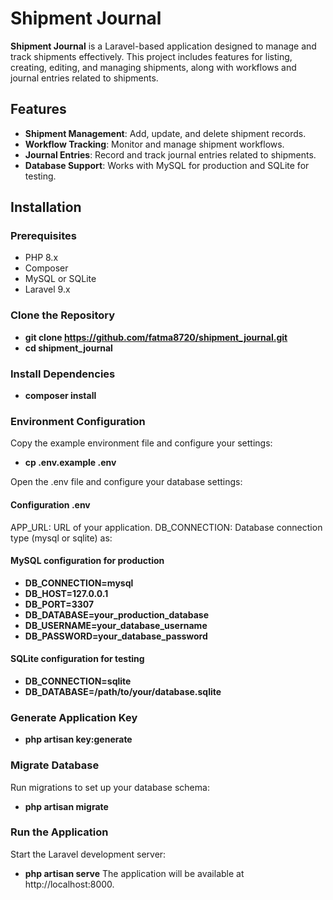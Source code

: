 # Shipment Journal

**Shipment Journal** is a Laravel-based application designed to manage and track shipments effectively. This project includes features for listing, creating, editing, and managing shipments, along with workflows and journal entries related to shipments.

## Features

- **Shipment Management**: Add, update, and delete shipment records.
- **Workflow Tracking**: Monitor and manage shipment workflows.
- **Journal Entries**: Record and track journal entries related to shipments.
- **Database Support**: Works with MySQL for production and SQLite for testing.

## Installation

### Prerequisites

- PHP 8.x
- Composer
- MySQL or SQLite
- Laravel 9.x

### Clone the Repository
- **git clone https://github.com/fatma8720/shipment_journal.git**
- **cd shipment_journal**

### Install Dependencies
- **composer install**

### Environment Configuration

Copy the example environment file and configure your settings:
- **cp .env.example .env**

Open the .env file and configure your database settings:

#### Configuration .env
APP_URL: URL of your application.
DB_CONNECTION: Database connection type (mysql or sqlite) as:
#### MySQL configuration for production

- **DB_CONNECTION=mysql**
- **DB_HOST=127.0.0.1**
- **DB_PORT=3307**
- **DB_DATABASE=your_production_database**
- **DB_USERNAME=your_database_username**
- **DB_PASSWORD=your_database_password**
#### SQLite configuration for testing 
- **DB_CONNECTION=sqlite**
- **DB_DATABASE=/path/to/your/database.sqlite**
 

### Generate Application Key
- **php artisan key:generate**

### Migrate Database
Run migrations to set up your database schema:
- **php artisan migrate**


### Run the Application
Start the Laravel development server:
- **php artisan serve**
The application will be available at http://localhost:8000.








